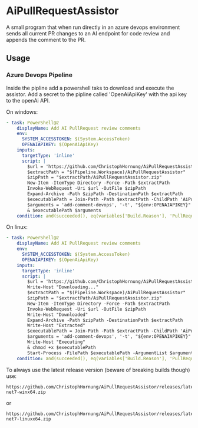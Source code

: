 # AiPullRequestAssistor
A small program that when run directly in an azure devops environment sends all current PR changes to
an AI endpoint for code review and appends the comment to the PR.

## Usage
### Azure Devops Pipeline
Inside the pipline add a powershell taks to download and execute the assistor.
Add a secret to the pipline called 'OpenAiApiKey' with the api key to the openAi API.

On windows:
```yaml
- task: PowerShell@2
    displayName: Add AI PullRequest review comments
    env:
      SYSTEM_ACCESSTOKEN: $(System.AccessToken)
      OPENAIAPIKEY: $(OpenAiApiKey)
    inputs:
      targetType: 'inline'
      script: |
        $url = 'https://github.com/ChristophHornung/AiPullRequestAssistor/releases/download/v0.0.1/AiPullRequestAssistor-net7-winx64.zip'
        $extractPath = "$(Pipeline.Workspace)/AiPullRequestAssistor"
        $zipPath = "$extractPath/AiPullRequestAssistor.zip"
        New-Item -ItemType Directory -Force -Path $extractPath
        Invoke-WebRequest -Uri $url -OutFile $zipPath
        Expand-Archive -Path $zipPath -DestinationPath $extractPath
        $executablePath = Join-Path -Path $extractPath -ChildPath 'AiPullRequestAssistor.exe'
        $arguments = 'add-comment-devops', '-t', "${env:OPENAIAPIKEY}"
        & $executablePath $arguments
    condition: and(succeeded(), eq(variables['Build.Reason'], 'PullRequest'))
```

On linux:

```yaml
- task: PowerShell@2
    displayName: Add AI PullRequest review comments
    env:
      SYSTEM_ACCESSTOKEN: $(System.AccessToken)
      OPENAIAPIKEY: $(OpenAiApiKey)
    inputs:
      targetType: 'inline'
      script: |
        $url = 'https://github.com/ChristophHornung/AiPullRequestAssistor/releases/download/v0.0.1/AiPullRequestAssistor-net7-linuxx64.zip'
        Write-Host "Downloading..."
        $extractPath = "$(Pipeline.Workspace)/AiPullRequestAssistor"
        $zipPath = "$extractPath/AiPullRequestAssistor.zip"
        New-Item -ItemType Directory -Force -Path $extractPath
        Invoke-WebRequest -Uri $url -OutFile $zipPath
        Write-Host "Downloaded"
        Expand-Archive -Path $zipPath -DestinationPath $extractPath
        Write-Host "Extracted"
        $executablePath = Join-Path -Path $extractPath -ChildPath 'AiPullRequestAssistor'
        $arguments = 'add-comment-devops', '-t', "${env:OPENAIAPIKEY}"
        Write-Host "Executing"
        & chmod +x $executablePath
        Start-Process -FilePath $executablePath -ArgumentList $arguments -NoNewWindow -Wait
    condition: and(succeeded(), eq(variables['Build.Reason'], 'PullRequest'))
```

To always use the latest release version (beware of breaking builds though) use:

```
https://github.com/ChristophHornung/AiPullRequestAssistor/releases/latest/download/AiPullRequestAssistor-net7-winx64.zip
```

or

```
https://github.com/ChristophHornung/AiPullRequestAssistor/releases/latest/download/AiPullRequestAssistor-net7-linuxx64.zip
```